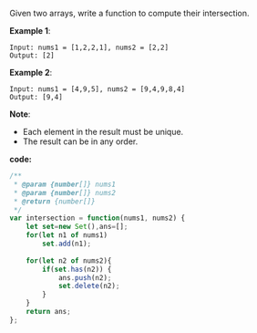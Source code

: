 Given two arrays, write a function to compute their intersection.

**Example 1**:
```
Input: nums1 = [1,2,2,1], nums2 = [2,2]
Output: [2]
```

**Example 2**:
```
Input: nums1 = [4,9,5], nums2 = [9,4,9,8,4]
Output: [9,4]
```

**Note**:

- Each element in the result must be unique.
- The result can be in any order.


**code:**

```js
/**
 * @param {number[]} nums1
 * @param {number[]} nums2
 * @return {number[]}
 */
var intersection = function(nums1, nums2) {
    let set=new Set(),ans=[];
    for(let n1 of nums1)
        set.add(n1);
    
    for(let n2 of nums2){ 
        if(set.has(n2)) {
            ans.push(n2);
            set.delete(n2);
        }     
    }
    return ans;
};

```